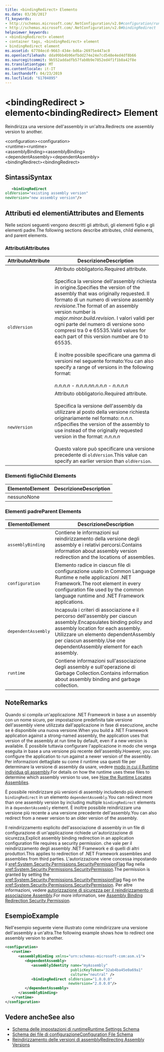 ```yaml
---
title: <bindingRedirect> Elemento
ms.date: 03/30/2017
f1_keywords:
- http://schemas.microsoft.com/.NetConfiguration/v2.0#configuration/runtime/assemblyBinding/dependentAssembly/bindingRedirect
- http://schemas.microsoft.com/.NetConfiguration/v2.0#bindingRedirect
helpviewer_keywords:
- <bindingRedirect> element
- container tags, <bindingRedirect> element
- bindingRedirect element
ms.assetid: 67784ecd-9663-434e-bd6a-26975e447ac0
ms.openlocfilehash: dda99bb4b96efbdd274e24e7cd548e4ed4df8b66
ms.sourcegitcommit: 9b552addadfb57fab0b9e7852ed4f1f1b8a42f8e
ms.translationtype: MT
ms.contentlocale: it-IT
ms.lasthandoff: 04/23/2019
ms.locfileid: "61704895"
---
```

# <a name="bindingredirect-element"></a><span data-ttu-id="f7220-102">\<bindingRedirect > elemento</span><span class="sxs-lookup"><span data-stu-id="f7220-102">\<bindingRedirect> Element</span></span>
<span data-ttu-id="f7220-103">Reindirizza una versione dell'assembly in un'altra.</span><span class="sxs-lookup"><span data-stu-id="f7220-103">Redirects one assembly version to another.</span></span>  
  
 <span data-ttu-id="f7220-104">\<configuration></span><span class="sxs-lookup"><span data-stu-id="f7220-104">\<configuration></span></span>  
<span data-ttu-id="f7220-105">\<runtime></span><span class="sxs-lookup"><span data-stu-id="f7220-105">\<runtime></span></span>  
<span data-ttu-id="f7220-106">\<assemblyBinding></span><span class="sxs-lookup"><span data-stu-id="f7220-106">\<assemblyBinding></span></span>  
<span data-ttu-id="f7220-107">\<dependentAssembly></span><span class="sxs-lookup"><span data-stu-id="f7220-107">\<dependentAssembly></span></span>  
<span data-ttu-id="f7220-108">\<bindingRedirect></span><span class="sxs-lookup"><span data-stu-id="f7220-108">\<bindingRedirect></span></span>  
  
## <a name="syntax"></a><span data-ttu-id="f7220-109">Sintassi</span><span class="sxs-lookup"><span data-stu-id="f7220-109">Syntax</span></span>  
  
```xml  
   <bindingRedirect    
oldVersion="existing assembly version"  
newVersion="new assembly version"/>  
```  
  
## <a name="attributes-and-elements"></a><span data-ttu-id="f7220-110">Attributi ed elementi</span><span class="sxs-lookup"><span data-stu-id="f7220-110">Attributes and Elements</span></span>  
 <span data-ttu-id="f7220-111">Nelle sezioni seguenti vengono descritti gli attributi, gli elementi figlio e gli elementi padre.</span><span class="sxs-lookup"><span data-stu-id="f7220-111">The following sections describe attributes, child elements, and parent elements.</span></span>  
  
### <a name="attributes"></a><span data-ttu-id="f7220-112">Attributi</span><span class="sxs-lookup"><span data-stu-id="f7220-112">Attributes</span></span>  
  
|<span data-ttu-id="f7220-113">Attributo</span><span class="sxs-lookup"><span data-stu-id="f7220-113">Attribute</span></span>|<span data-ttu-id="f7220-114">Descrizione</span><span class="sxs-lookup"><span data-stu-id="f7220-114">Description</span></span>|  
|---------------|-----------------|  
|`oldVersion`|<span data-ttu-id="f7220-115">Attributo obbligatorio.</span><span class="sxs-lookup"><span data-stu-id="f7220-115">Required attribute.</span></span><br /><br /> <span data-ttu-id="f7220-116">Specifica la versione dell'assembly richiesta in origine.</span><span class="sxs-lookup"><span data-stu-id="f7220-116">Specifies the version of the assembly that was originally requested.</span></span> <span data-ttu-id="f7220-117">Il formato di un numero di versione assembly *revisione*.</span><span class="sxs-lookup"><span data-stu-id="f7220-117">The format of an assembly version number is *major.minor.build.revision*.</span></span> <span data-ttu-id="f7220-118">I valori validi per ogni parte del numero di versione sono compresi tra 0 e 65535.</span><span class="sxs-lookup"><span data-stu-id="f7220-118">Valid values for each part of this version number are 0 to 65535.</span></span><br /><br /> <span data-ttu-id="f7220-119">È inoltre possibile specificare una gamma di versioni nel seguente formato:</span><span class="sxs-lookup"><span data-stu-id="f7220-119">You can also specify a range of versions in the following format:</span></span><br /><br /> <span data-ttu-id="f7220-120">*n.n.n.n - n.n.n.n*</span><span class="sxs-lookup"><span data-stu-id="f7220-120">*n.n.n.n - n.n.n.n*</span></span>|  
|`newVersion`|<span data-ttu-id="f7220-121">Attributo obbligatorio.</span><span class="sxs-lookup"><span data-stu-id="f7220-121">Required attribute.</span></span><br /><br /> <span data-ttu-id="f7220-122">Specifica la versione dell'assembly da utilizzare al posto della versione richiesta originariamente nel formato: *n.n.n. n*</span><span class="sxs-lookup"><span data-stu-id="f7220-122">Specifies the version of the assembly to use instead of the originally requested version in the format: *n.n.n.n*</span></span><br /><br /> <span data-ttu-id="f7220-123">Questo valore può specificare una versione precedente di `oldVersion`.</span><span class="sxs-lookup"><span data-stu-id="f7220-123">This value can specify an earlier version than `oldVersion`.</span></span>|  
  
### <a name="child-elements"></a><span data-ttu-id="f7220-124">Elementi figlio</span><span class="sxs-lookup"><span data-stu-id="f7220-124">Child Elements</span></span>  
  
|<span data-ttu-id="f7220-125">Elemento</span><span class="sxs-lookup"><span data-stu-id="f7220-125">Element</span></span>|<span data-ttu-id="f7220-126">Descrizione</span><span class="sxs-lookup"><span data-stu-id="f7220-126">Description</span></span>|  
|-------------|-----------------|  
|<span data-ttu-id="f7220-127">nessuno</span><span class="sxs-lookup"><span data-stu-id="f7220-127">None</span></span>||  
  
### <a name="parent-elements"></a><span data-ttu-id="f7220-128">Elementi padre</span><span class="sxs-lookup"><span data-stu-id="f7220-128">Parent Elements</span></span>  
  
|<span data-ttu-id="f7220-129">Elemento</span><span class="sxs-lookup"><span data-stu-id="f7220-129">Element</span></span>|<span data-ttu-id="f7220-130">Descrizione</span><span class="sxs-lookup"><span data-stu-id="f7220-130">Description</span></span>|  
|-------------|-----------------|  
|`assemblyBinding`|<span data-ttu-id="f7220-131">Contiene le informazioni sul reindirizzamento della versione degli assembly e i relativi percorsi.</span><span class="sxs-lookup"><span data-stu-id="f7220-131">Contains information about assembly version redirection and the locations of assemblies.</span></span>|  
|`configuration`|<span data-ttu-id="f7220-132">Elemento radice in ciascun file di configurazione usato in Common Language Runtime e nelle applicazioni .NET Framework.</span><span class="sxs-lookup"><span data-stu-id="f7220-132">The root element in every configuration file used by the common language runtime and .NET Framework applications.</span></span>|  
|`dependentAssembly`|<span data-ttu-id="f7220-133">Incapsula i criteri di associazione e il percorso dell'assembly per ciascun assembly.</span><span class="sxs-lookup"><span data-stu-id="f7220-133">Encapsulates binding policy and assembly location for each assembly.</span></span> <span data-ttu-id="f7220-134">Utilizzare un elemento dependentAssembly per ciascun assembly.</span><span class="sxs-lookup"><span data-stu-id="f7220-134">Use one dependentAssembly element for each assembly.</span></span>|  
|`runtime`|<span data-ttu-id="f7220-135">Contiene informazioni sull'associazione degli assembly e sull'operazione di Garbage Collection.</span><span class="sxs-lookup"><span data-stu-id="f7220-135">Contains information about assembly binding and garbage collection.</span></span>|  
  
## <a name="remarks"></a><span data-ttu-id="f7220-136">Note</span><span class="sxs-lookup"><span data-stu-id="f7220-136">Remarks</span></span>  
 <span data-ttu-id="f7220-137">Quando si compila un'applicazione .NET Framework in base a un assembly con un nome sicuro, per impostazione predefinita tale versione dell'assembly viene utilizzata dall'applicazione in fase di esecuzione, anche se è disponibile una nuova versione.</span><span class="sxs-lookup"><span data-stu-id="f7220-137">When you build a .NET Framework application against a strong-named assembly, the application uses that version of the assembly at run time by default, even if a new version is available.</span></span> <span data-ttu-id="f7220-138">È possibile tuttavia configurare l'applicazione in modo che venga eseguita in base a una versione più recente dell'assembly.</span><span class="sxs-lookup"><span data-stu-id="f7220-138">However, you can configure the application to run against a newer version of the assembly.</span></span> <span data-ttu-id="f7220-139">Per informazioni dettagliate su come il runtime usa questi file per determinare la versione di assembly da usare, vedere [modo in cui il Runtime individua gli assembly](../../../../../docs/framework/deployment/how-the-runtime-locates-assemblies.md).</span><span class="sxs-lookup"><span data-stu-id="f7220-139">For details on how the runtime uses these files to determine which assembly version to use, see [How the Runtime Locates Assemblies](../../../../../docs/framework/deployment/how-the-runtime-locates-assemblies.md).</span></span>  
  
 <span data-ttu-id="f7220-140">È possibile reindirizzare più versioni di assembly includendo più elementi `bindingRedirect` in un elemento `dependentAssembly`.</span><span class="sxs-lookup"><span data-stu-id="f7220-140">You can redirect more than one assembly version by including multiple `bindingRedirect` elements in a `dependentAssembly` element.</span></span> <span data-ttu-id="f7220-141">È inoltre possibile reindirizzare una versione più recente a una versione precedente dell'assembly.</span><span class="sxs-lookup"><span data-stu-id="f7220-141">You can also redirect from a newer version to an older version of the assembly.</span></span>  
  
 <span data-ttu-id="f7220-142">Il reindirizzamento esplicito dell'associazione di assembly in un file di configurazione di un'applicazione richiede un'autorizzazione di sicurezza,</span><span class="sxs-lookup"><span data-stu-id="f7220-142">Explicit assembly binding redirection in an application configuration file requires a security permission.</span></span> <span data-ttu-id="f7220-143">che vale per il reindirizzamento degli assembly .NET Framework e di quelli di altri produttori.</span><span class="sxs-lookup"><span data-stu-id="f7220-143">This applies to redirection of .NET Framework assemblies and assemblies from third parties.</span></span> <span data-ttu-id="f7220-144">L'autorizzazione viene concessa impostando il <xref:System.Security.Permissions.SecurityPermissionFlag> flag nella <xref:System.Security.Permissions.SecurityPermission>.</span><span class="sxs-lookup"><span data-stu-id="f7220-144">The permission is granted by setting the <xref:System.Security.Permissions.SecurityPermissionFlag> flag on the <xref:System.Security.Permissions.SecurityPermission>.</span></span> <span data-ttu-id="f7220-145">Per altre informazioni, vedere [autorizzazione di sicurezza per il reindirizzamento di associazione Assembly](../../../../../docs/framework/configure-apps/assembly-binding-redirection-security-permission.md).</span><span class="sxs-lookup"><span data-stu-id="f7220-145">For more information, see [Assembly Binding Redirection Security Permission](../../../../../docs/framework/configure-apps/assembly-binding-redirection-security-permission.md).</span></span>  
  
## <a name="example"></a><span data-ttu-id="f7220-146">Esempio</span><span class="sxs-lookup"><span data-stu-id="f7220-146">Example</span></span>  
 <span data-ttu-id="f7220-147">Nell'esempio seguente viene illustrato come reindirizzare una versione dell'assembly a un'altra.</span><span class="sxs-lookup"><span data-stu-id="f7220-147">The following example shows how to redirect one assembly version to another.</span></span>  
  
```xml  
<configuration>  
   <runtime>  
      <assemblyBinding xmlns="urn:schemas-microsoft-com:asm.v1">  
         <dependentAssembly>  
            <assemblyIdentity name="myAssembly"  
                              publicKeyToken="32ab4ba45e0a69a1"  
                              culture="neutral" />  
            <bindingRedirect oldVersion="1.0.0.0"  
                             newVersion="2.0.0.0"/>  
         </dependentAssembly>  
      </assemblyBinding>  
   </runtime>  
</configuration>  
```  
  
## <a name="see-also"></a><span data-ttu-id="f7220-148">Vedere anche</span><span class="sxs-lookup"><span data-stu-id="f7220-148">See also</span></span>

- [<span data-ttu-id="f7220-149">Schema delle impostazioni di runtime</span><span class="sxs-lookup"><span data-stu-id="f7220-149">Runtime Settings Schema</span></span>](../../../../../docs/framework/configure-apps/file-schema/runtime/index.md)
- [<span data-ttu-id="f7220-150">Schema dei file di configurazione</span><span class="sxs-lookup"><span data-stu-id="f7220-150">Configuration File Schema</span></span>](../../../../../docs/framework/configure-apps/file-schema/index.md)
- [<span data-ttu-id="f7220-151">Reindirizzamento delle versioni di assembly</span><span class="sxs-lookup"><span data-stu-id="f7220-151">Redirecting Assembly Versions</span></span>](../../../../../docs/framework/configure-apps/redirect-assembly-versions.md)
